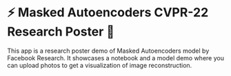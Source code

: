 # ⚡️ Masked Autoencoders CVPR-22 Research Poster 🔬

This app is a research poster demo of Masked Autoencoders model by Facebook Research. It showcases a notebook and a model demo where you can upload photos to get a visualization of image reconstruction.
